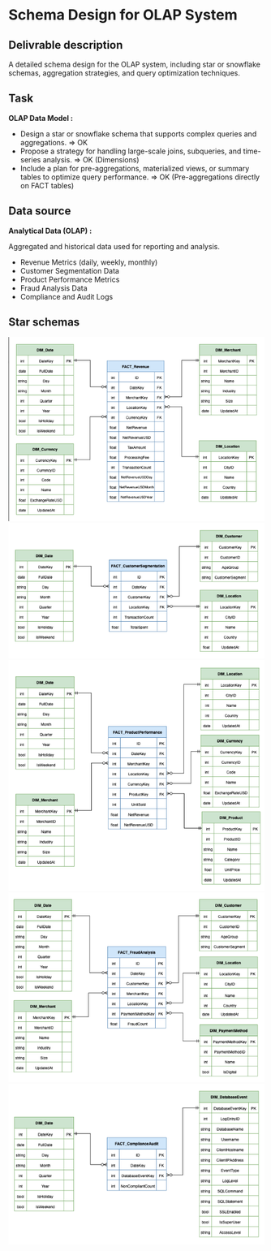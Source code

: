 # Schema Design for OLAP System

## Delivrable description
A detailed schema design for the OLAP system, including star or snowflake schemas, aggregation strategies, and query optimization techniques.

## Task
**OLAP Data Model :**
- Design a star or snowflake schema that supports complex queries and aggregations. => OK
- Propose a strategy for handling large-scale joins, subqueries, and time-series analysis. => OK (Dimensions)
- Include a plan for pre-aggregations, materialized views, or summary tables to optimize query performance. => OK (Pre-aggregations directly on FACT tables)

## Data source
**Analytical Data (OLAP) :**

Aggregated and historical data used for reporting and analysis.
- Revenue Metrics (daily, weekly, monthly)
- Customer Segmentation Data
- Product Performance Metrics
- Fraud Analysis Data
- Compliance and Audit Logs

## Star schemas
![olap_fact_revenue](img/olap_fact_revenue.png)
![olap_fact_customer_segmentation](img/olap_fact_customer_segmentation.png)
![olap_fact_product_performance](img/olap_fact_product_performance.png)
![olap_fact_fraud_analysis](img/olap_fact_fraud_analysis.png)
![olap_fact_compliance_audit](img/olap_fact_compliance_audit.png)